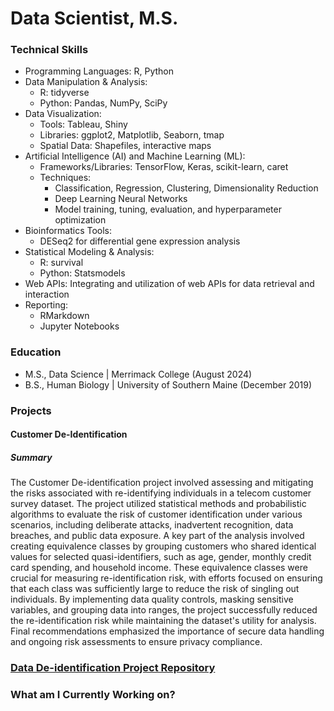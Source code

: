 # Data Scientist, M.S.

### Technical Skills
* Programming Languages: R, Python
* Data Manipulation & Analysis:
  * R: tidyverse
  * Python: Pandas, NumPy, SciPy
* Data Visualization:
  * Tools: Tableau, Shiny
  * Libraries: ggplot2, Matplotlib, Seaborn, tmap
  * Spatial Data: Shapefiles, interactive maps
* Artificial Intelligence (AI) and Machine Learning (ML):
  * Frameworks/Libraries: TensorFlow, Keras, scikit-learn, caret
  * Techniques:
    * Classification, Regression, Clustering, Dimensionality Reduction
    * Deep Learning Neural Networks
    * Model training, tuning, evaluation, and hyperparameter optimization
* Bioinformatics Tools:
  * DESeq2 for differential gene expression analysis
* Statistical Modeling & Analysis:
  * R: survival
  * Python: Statsmodels
* Web APIs: Integrating and utilization of web APIs for data retrieval and interaction
* Reporting:
  * RMarkdown
  * Jupyter Notebooks

### Education
* M.S., Data Science | Merrimack College (August 2024)
* B.S., Human Biology | University of Southern Maine (December 2019)

### Projects

#### Customer De-Identification
##### Summary
The Customer De-identification project involved assessing and mitigating the risks associated with re-identifying individuals in a telecom customer survey dataset. The project utilized statistical methods and probabilistic algorithms to evaluate the risk of customer identification under various scenarios, including deliberate attacks, inadvertent recognition, data breaches, and public data exposure. A key part of the analysis involved creating equivalence classes by grouping customers who shared identical values for selected quasi-identifiers, such as age, gender, monthly credit card spending, and household income. These equivalence classes were crucial for measuring re-identification risk, with efforts focused on ensuring that each class was sufficiently large to reduce the risk of singling out individuals. By implementing data quality controls, masking sensitive variables, and grouping data into ranges, the project successfully reduced the re-identification risk while maintaining the dataset's utility for analysis. Final recommendations emphasized the importance of secure data handling and ongoing risk assessments to ensure privacy compliance​.

### [Data De-identification Project Repository](https://github.com/SEugley/Data_De-identification)


### What am I Currently Working on?
